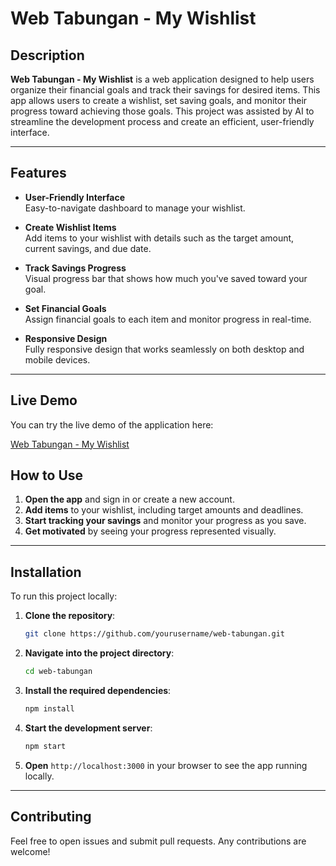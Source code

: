 # Web Tabungan - My Wishlist

## Description
**Web Tabungan - My Wishlist** is a web application designed to help users organize their financial goals and track their savings for desired items. This app allows users to create a wishlist, set saving goals, and monitor their progress toward achieving those goals. This project was assisted by AI to streamline the development process and create an efficient, user-friendly interface.

---

## Features

- **User-Friendly Interface**  
  Easy-to-navigate dashboard to manage your wishlist.

- **Create Wishlist Items**  
  Add items to your wishlist with details such as the target amount, current savings, and due date.

- **Track Savings Progress**  
  Visual progress bar that shows how much you've saved toward your goal.

- **Set Financial Goals**  
  Assign financial goals to each item and monitor progress in real-time.

- **Responsive Design**  
  Fully responsive design that works seamlessly on both desktop and mobile devices.

---

## Live Demo

You can try the live demo of the application here:

[Web Tabungan - My Wishlist](https://preview--web-tabungan.lovable.app/)


## How to Use

1. **Open the app** and sign in or create a new account.
2. **Add items** to your wishlist, including target amounts and deadlines.
3. **Start tracking your savings** and monitor your progress as you save.
4. **Get motivated** by seeing your progress represented visually.

---

## Installation

To run this project locally:

1. **Clone the repository**:
    ```bash
    git clone https://github.com/yourusername/web-tabungan.git
    ```

2. **Navigate into the project directory**:
    ```bash
    cd web-tabungan
    ```

3. **Install the required dependencies**:
    ```bash
    npm install
    ```

4. **Start the development server**:
    ```bash
    npm start
    ```

5. **Open** `http://localhost:3000` in your browser to see the app running locally.

---

## Contributing

Feel free to open issues and submit pull requests. Any contributions are welcome!
